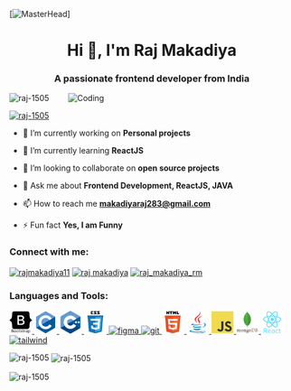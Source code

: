 [![MasterHead](https://stock.adobe.com/in/search?k=frontend+developer)]
<h1 align="center">Hi 👋, I'm Raj Makadiya</h1>
<h3 align="center">A passionate frontend developer from India</h3>
<img align="right" alt="Coding" width="400" src="[https://videoplasty.com/stock-animation/chill-coding-programming-lofi-animation-11018](https://www.lambdatest.com/resources/images/news24.gif)">

<p align="left"> <img src="https://komarev.com/ghpvc/?username=raj-1505&label=Profile%20views&color=0e75b6&style=flat" alt="raj-1505" /> </p>

<p align="left"> <a href="https://github.com/ryo-ma/github-profile-trophy"><img src="https://github-profile-trophy.vercel.app/?username=raj-1505" alt="raj-1505" /></a> </p>

- 🔭 I’m currently working on **Personal projects**

- 🌱 I’m currently learning **ReactJS**

- 👯 I’m looking to collaborate on **open source projects**

- 💬 Ask me about **Frontend Development, ReactJS, JAVA**

- 📫 How to reach me **makadiyaraj283@gmail.com**

- ⚡ Fun fact **Yes, I am Funny**

<h3 align="left">Connect with me:</h3>
<p align="left">
<a href="https://twitter.com/rajmakadiya11" target="blank"><img align="center" src="https://raw.githubusercontent.com/rahuldkjain/github-profile-readme-generator/master/src/images/icons/Social/twitter.svg" alt="rajmakadiya11" height="30" width="40" /></a>
<a href="https://linkedin.com/in/raj makadiya" target="blank"><img align="center" src="https://raw.githubusercontent.com/rahuldkjain/github-profile-readme-generator/master/src/images/icons/Social/linked-in-alt.svg" alt="raj makadiya" height="30" width="40" /></a>
<a href="https://instagram.com/raj_makadiya_rm" target="blank"><img align="center" src="https://raw.githubusercontent.com/rahuldkjain/github-profile-readme-generator/master/src/images/icons/Social/instagram.svg" alt="raj_makadiya_rm" height="30" width="40" /></a>
</p>

<h3 align="left">Languages and Tools:</h3>
<p align="left"> <a href="https://getbootstrap.com" target="_blank" rel="noreferrer"> <img src="https://raw.githubusercontent.com/devicons/devicon/master/icons/bootstrap/bootstrap-plain-wordmark.svg" alt="bootstrap" width="40" height="40"/> </a> <a href="https://www.cprogramming.com/" target="_blank" rel="noreferrer"> <img src="https://raw.githubusercontent.com/devicons/devicon/master/icons/c/c-original.svg" alt="c" width="40" height="40"/> </a> <a href="https://www.w3schools.com/cpp/" target="_blank" rel="noreferrer"> <img src="https://raw.githubusercontent.com/devicons/devicon/master/icons/cplusplus/cplusplus-original.svg" alt="cplusplus" width="40" height="40"/> </a> <a href="https://www.w3schools.com/css/" target="_blank" rel="noreferrer"> <img src="https://raw.githubusercontent.com/devicons/devicon/master/icons/css3/css3-original-wordmark.svg" alt="css3" width="40" height="40"/> </a> <a href="https://www.figma.com/" target="_blank" rel="noreferrer"> <img src="https://www.vectorlogo.zone/logos/figma/figma-icon.svg" alt="figma" width="40" height="40"/> </a> <a href="https://git-scm.com/" target="_blank" rel="noreferrer"> <img src="https://www.vectorlogo.zone/logos/git-scm/git-scm-icon.svg" alt="git" width="40" height="40"/> </a> <a href="https://www.w3.org/html/" target="_blank" rel="noreferrer"> <img src="https://raw.githubusercontent.com/devicons/devicon/master/icons/html5/html5-original-wordmark.svg" alt="html5" width="40" height="40"/> </a> <a href="https://www.java.com" target="_blank" rel="noreferrer"> <img src="https://raw.githubusercontent.com/devicons/devicon/master/icons/java/java-original.svg" alt="java" width="40" height="40"/> </a> <a href="https://developer.mozilla.org/en-US/docs/Web/JavaScript" target="_blank" rel="noreferrer"> <img src="https://raw.githubusercontent.com/devicons/devicon/master/icons/javascript/javascript-original.svg" alt="javascript" width="40" height="40"/> </a> <a href="https://www.mongodb.com/" target="_blank" rel="noreferrer"> <img src="https://raw.githubusercontent.com/devicons/devicon/master/icons/mongodb/mongodb-original-wordmark.svg" alt="mongodb" width="40" height="40"/> </a> <a href="https://reactjs.org/" target="_blank" rel="noreferrer"> <img src="https://raw.githubusercontent.com/devicons/devicon/master/icons/react/react-original-wordmark.svg" alt="react" width="40" height="40"/> </a> <a href="https://tailwindcss.com/" target="_blank" rel="noreferrer"> <img src="https://www.vectorlogo.zone/logos/tailwindcss/tailwindcss-icon.svg" alt="tailwind" width="40" height="40"/> </a> </p>

<p><img align="left" src="https://github-readme-stats.vercel.app/api/top-langs?username=raj-1505&show_icons=true&locale=en&layout=compact" alt="raj-1505" /></p>

<p>&nbsp;<img align="center" src="https://github-readme-stats.vercel.app/api?username=raj-1505&show_icons=true&locale=en" alt="raj-1505" /></p>

<p><img align="center" src="https://github-readme-streak-stats.herokuapp.com/?user=raj-1505&" alt="raj-1505" /></p>

